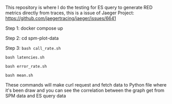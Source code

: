This repository is where I do the testing for ES query to generate RED metrics directly from traces, this is a issue of Jaeger Project: https://github.com/jaegertracing/jaeger/issues/6641

Step 1: docker compose up

Step 2: cd spm-plot-data

Step 3:
`bash call_rate.sh`

`bash latencies.sh`

`bash error_rate.sh`

`bash mean.sh`

These commands will make curl request and fetch data to Python file where it's been draw and you can see the correlation between the graph get from SPM data and ES query data
